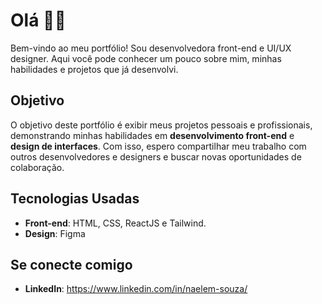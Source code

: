 # Olá 👋🏽

Bem-vindo ao meu portfólio! Sou desenvolvedora front-end e UI/UX designer. Aqui você pode conhecer um pouco sobre mim, minhas habilidades e projetos que já desenvolvi.

## Objetivo

O objetivo deste portfólio é exibir meus projetos pessoais e profissionais, demonstrando minhas habilidades em **desenvolvimento front-end** e **design de interfaces**. Com isso, espero compartilhar meu trabalho com outros desenvolvedores e designers e buscar novas oportunidades de colaboração.

## Tecnologias Usadas

- **Front-end**: HTML, CSS, ReactJS e Tailwind.
- **Design**: Figma

## Se conecte comigo
- **LinkedIn**: https://www.linkedin.com/in/naelem-souza/
